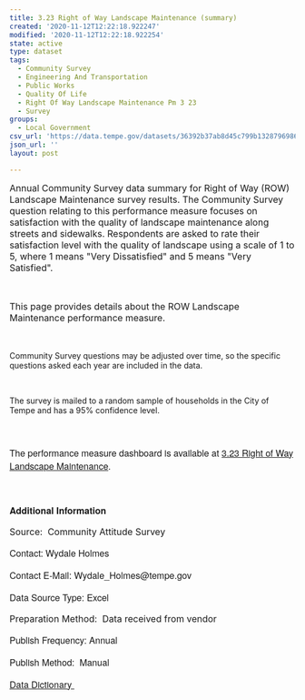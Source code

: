 ```yaml
---
title: 3.23 Right of Way Landscape Maintenance (summary)
created: '2020-11-12T12:22:18.922247'
modified: '2020-11-12T12:22:18.922254'
state: active
type: dataset
tags:
  - Community Survey
  - Engineering And Transportation
  - Public Works
  - Quality Of Life
  - Right Of Way Landscape Maintenance Pm 3 23
  - Survey
groups:
  - Local Government
csv_url: 'https://data.tempe.gov/datasets/36392b37ab8d45c799b132879698690d_0.csv'
json_url: ''
layout: post

---
```

<p style=''><p style=''><font><span style='font-size:16px;'>Annual Community Survey data summary for Right of Way (ROW) Landscape Maintenance survey results. The Community Survey question relating to this performance measure focuses on satisfaction with the quality of landscape maintenance along streets and sidewalks. Respondents are asked to rate their satisfaction level with the quality of landscape using a scale of 1 to 5, where 1 means &quot;Very Dissatisfied&quot; and 5 means &quot;Very Satisfied&quot;.</span></font></p><p style=''><font><span style='font-size:16px;'><br /></span></font></p><p style=''><font><span style='font-size:16px;'>This page provides details about the ROW Landscape Maintenance performance measure. </span></font></p><p style=''><font><span style='font-size:16px;'><br /></span></font></p><p style=''><font><span style='font-size:16px;'><p style=''>Community Survey questions may be adjusted over time, so the specific questions asked each year are included in the data.</p><p style=''><br /></p><p style=''>The survey is mailed to a random sample of households in the City of Tempe and has a 95% confidence level.</p></span></font></p></p><p style='font-family:&quot;Avenir Next W01&quot;, &quot;Avenir Next W00&quot;, &quot;Avenir Next&quot;, Avenir, &quot;Helvetica Neue&quot;, sans-serif; font-size:16px;'><br /></p><p style='font-family:&quot;Avenir Next W01&quot;, &quot;Avenir Next W00&quot;, &quot;Avenir Next&quot;, Avenir, &quot;Helvetica Neue&quot;, sans-serif; font-size:16px;'>The performance measure dashboard is available at <a href='https://quality-of-life-tempegov.hub.arcgis.com/pages/right-of-way-landscape-maintenance' rel='nofollow ugc' target='_blank'>3.23 Right of Way Landscape Maintenance</a>.</p><p style='font-family:&quot;Avenir Next W01&quot;, &quot;Avenir Next W00&quot;, &quot;Avenir Next&quot;, Avenir, &quot;Helvetica Neue&quot;, sans-serif; font-size:16px;'><br /></p><p style='font-family:&quot;Avenir Next W01&quot;, &quot;Avenir Next W00&quot;, &quot;Avenir Next&quot;, Avenir, &quot;Helvetica Neue&quot;, sans-serif; font-size:16px;'><b>Additional Information</b></p><p style=''><font style='font-family:inherit; font-size:16px;'>Source: <span style='font-family:inherit;'> </span></font><font><span style='font-size:16px;'>Community Attitude Survey</span></font></p><p style='font-family:&quot;Avenir Next W01&quot;, &quot;Avenir Next W00&quot;, &quot;Avenir Next&quot;, Avenir, &quot;Helvetica Neue&quot;, sans-serif; font-size:16px;'>Contact: Wydale Holmes</p><p style='font-family:&quot;Avenir Next W01&quot;, &quot;Avenir Next W00&quot;, &quot;Avenir Next&quot;, Avenir, &quot;Helvetica Neue&quot;, sans-serif; font-size:16px;'>Contact E-Mail: Wydale_Holmes@tempe.gov</p><p style='font-family:&quot;Avenir Next W01&quot;, &quot;Avenir Next W00&quot;, &quot;Avenir Next&quot;, Avenir, &quot;Helvetica Neue&quot;, sans-serif; font-size:16px;'><font style='font-family:inherit;'>Data Source Type: </font><font style='font-family:inherit;'>Excel</font></p><p style=''><font style='font-family:inherit; font-size:16px;'>Preparation Method:  </font><font><span style='font-size:16px;'>Data received from vendor</span></font></p><p style='font-family:&quot;Avenir Next W01&quot;, &quot;Avenir Next W00&quot;, &quot;Avenir Next&quot;, Avenir, &quot;Helvetica Neue&quot;, sans-serif; font-size:16px;'><font style='font-family:inherit;'>Publish Frequency: Annual</font></p><p style='font-family:&quot;Avenir Next W01&quot;, &quot;Avenir Next W00&quot;, &quot;Avenir Next&quot;, Avenir, &quot;Helvetica Neue&quot;, sans-serif; font-size:16px;'><font style='font-family:inherit;'>Publish Method: <span style='font-family:inherit;'> </span></font>Manual</p><p style='font-family:&quot;Avenir Next W01&quot;, &quot;Avenir Next W00&quot;, &quot;Avenir Next&quot;, Avenir, &quot;Helvetica Neue&quot;, sans-serif; font-size:16px;'><a href='https://gis.tempe.gov/design/data-dictionary/3.23%20Right%20of%20Way%20Landscape%20Maintenance%20(summary)/' rel='nofollow ugc' target='_blank'>Data Dictionary </a><br /></p>
